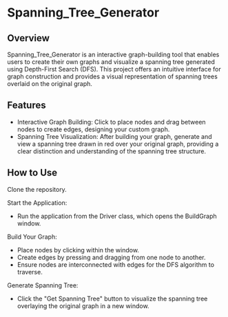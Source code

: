 # Spanning_Tree_Generator

## Overview
Spanning_Tree_Generator is an interactive graph-building tool that enables users to create their own graphs and visualize a spanning tree generated using Depth-First Search (DFS). This project offers an intuitive interface for graph construction and provides a visual representation of spanning trees overlaid on the original graph.

## Features
- Interactive Graph Building: Click to place nodes and drag between nodes to create edges, designing your custom graph.
- Spanning Tree Visualization: After building your graph, generate and view a spanning tree drawn in red over your original graph, providing a clear distinction and understanding of the spanning tree structure.

## How to Use

Clone the repository.

Start the Application: 
- Run the application from the Driver class, which opens the BuildGraph window.
  
Build Your Graph:
- Place nodes by clicking within the window.
- Create edges by pressing and dragging from one node to another.
- Ensure nodes are interconnected with edges for the DFS algorithm to traverse.

Generate Spanning Tree: 
- Click the "Get Spanning Tree" button to visualize the spanning tree overlaying the original graph in a new window.
